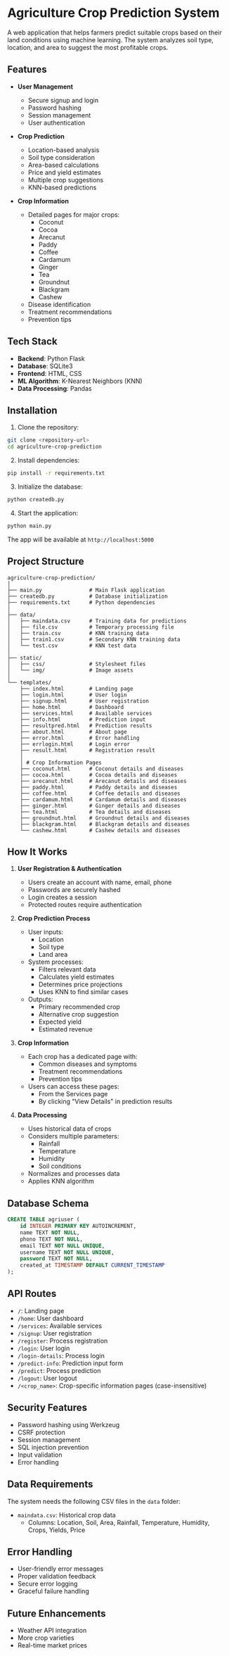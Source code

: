 # Agriculture Crop Prediction System

A web application that helps farmers predict suitable crops based on their land conditions using machine learning. The system analyzes soil type, location, and area to suggest the most profitable crops.

## Features

- **User Management**
  - Secure signup and login
  - Password hashing
  - Session management
  - User authentication

- **Crop Prediction**
  - Location-based analysis
  - Soil type consideration
  - Area-based calculations
  - Price and yield estimates
  - Multiple crop suggestions
  - KNN-based predictions

- **Crop Information**
  - Detailed pages for major crops:
    - Coconut
    - Cocoa
    - Arecanut
    - Paddy
    - Coffee
    - Cardamum
    - Ginger
    - Tea
    - Groundnut
    - Blackgram
    - Cashew
  - Disease identification
  - Treatment recommendations
  - Prevention tips

## Tech Stack

- **Backend**: Python Flask
- **Database**: SQLite3
- **Frontend**: HTML, CSS
- **ML Algorithm**: K-Nearest Neighbors (KNN)
- **Data Processing**: Pandas

## Installation

1. Clone the repository:
```bash
git clone <repository-url>
cd agriculture-crop-prediction
```

2. Install dependencies:
```bash
pip install -r requirements.txt
```

3. Initialize the database:
```bash
python createdb.py
```

4. Start the application:
```bash
python main.py
```

The app will be available at `http://localhost:5000`

## Project Structure

```
agriculture-crop-prediction/
│
├── main.py               # Main Flask application
├── createdb.py           # Database initialization
├── requirements.txt      # Python dependencies
│
├── data/
│   ├── maindata.csv      # Training data for predictions
│   ├── file.csv          # Temporary processing file
│   ├── train.csv         # KNN training data
│   ├── train1.csv        # Secondary KNN training data
│   └── test.csv          # KNN test data
│
├── static/
│   ├── css/              # Stylesheet files
│   └── img/              # Image assets
│
└── templates/
    ├── index.html        # Landing page
    ├── login.html        # User login
    ├── signup.html       # User registration
    ├── home.html         # Dashboard
    ├── services.html     # Available services
    ├── info.html         # Prediction input
    ├── resultpred.html   # Prediction results
    ├── about.html        # About page
    ├── error.html        # Error handling
    ├── errlogin.html     # Login error
    ├── result.html       # Registration result
    │
    │ # Crop Information Pages
    ├── coconut.html      # Coconut details and diseases
    ├── cocoa.html        # Cocoa details and diseases
    ├── arecanut.html     # Arecanut details and diseases
    ├── paddy.html        # Paddy details and diseases
    ├── coffee.html       # Coffee details and diseases
    ├── cardamum.html     # Cardamum details and diseases
    ├── ginger.html       # Ginger details and diseases
    ├── tea.html          # Tea details and diseases
    ├── groundnut.html    # Groundnut details and diseases
    ├── blackgram.html    # Blackgram details and diseases
    └── cashew.html       # Cashew details and diseases
```

## How It Works

1. **User Registration & Authentication**
   - Users create an account with name, email, phone
   - Passwords are securely hashed
   - Login creates a session
   - Protected routes require authentication

2. **Crop Prediction Process**
   - User inputs:
     - Location
     - Soil type
     - Land area
   - System processes:
     - Filters relevant data
     - Calculates yield estimates
     - Determines price projections
     - Uses KNN to find similar cases
   - Outputs:
     - Primary recommended crop
     - Alternative crop suggestion
     - Expected yield
     - Estimated revenue

3. **Crop Information**
   - Each crop has a dedicated page with:
     - Common diseases and symptoms
     - Treatment recommendations
     - Prevention tips
   - Users can access these pages:
     - From the Services page
     - By clicking "View Details" in prediction results

4. **Data Processing**
   - Uses historical data of crops
   - Considers multiple parameters:
     - Rainfall
     - Temperature
     - Humidity
     - Soil conditions
   - Normalizes and processes data
   - Applies KNN algorithm

## Database Schema

```sql
CREATE TABLE agriuser (
    id INTEGER PRIMARY KEY AUTOINCREMENT,
    name TEXT NOT NULL,
    phono TEXT NOT NULL,
    email TEXT NOT NULL UNIQUE,
    username TEXT NOT NULL UNIQUE,
    password TEXT NOT NULL,
    created_at TIMESTAMP DEFAULT CURRENT_TIMESTAMP
);
```

## API Routes

- `/`: Landing page
- `/home`: User dashboard
- `/services`: Available services
- `/signup`: User registration
- `/register`: Process registration
- `/login`: User login
- `/login-details`: Process login
- `/predict-info`: Prediction input form
- `/predict`: Process prediction
- `/logout`: User logout
- `/<crop_name>`: Crop-specific information pages (case-insensitive)

## Security Features

- Password hashing using Werkzeug
- CSRF protection
- Session management
- SQL injection prevention
- Input validation
- Error handling

## Data Requirements

The system needs the following CSV files in the `data` folder:
- `maindata.csv`: Historical crop data
  - Columns: Location, Soil, Area, Rainfall, Temperature, Humidity, Crops, Yields, Price

## Error Handling

- User-friendly error messages
- Proper validation feedback
- Secure error logging
- Graceful failure handling

## Future Enhancements

- Weather API integration
- More crop varieties
- Real-time market prices